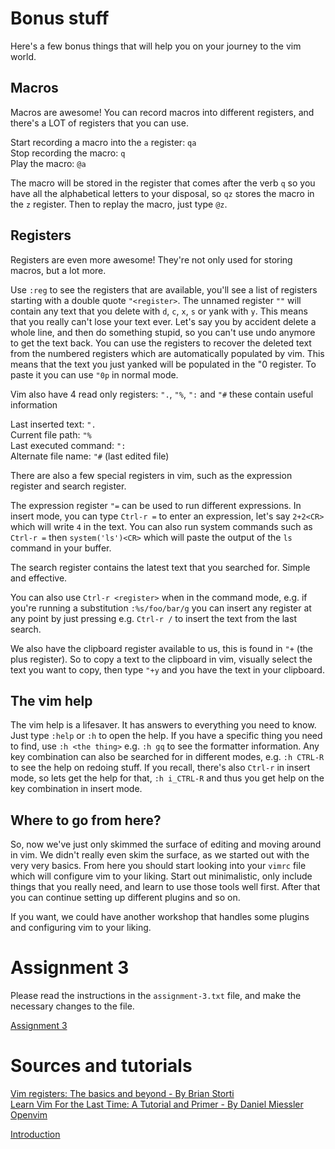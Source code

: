 # Bonus stuff

Here's a few bonus things that will help you on your journey to the vim world.

## Macros

Macros are awesome! You can record macros into different registers, and there's a LOT of registers that you can use.

Start recording a macro into the `a` register: `qa`\
Stop recording the macro: `q`\
Play the macro: `@a`

The macro will be stored in the register that comes after the verb `q` so you have all the alphabetical letters to your disposal, so `qz` stores the macro in the `z` register. Then to replay the macro, just type `@z`.

## Registers

Registers are even more awesome! They're not only used for storing macros, but a lot more.

Use `:reg` to see the registers that are available, you'll see a list of registers starting with a double quote `"<register>`. 
The unnamed register `""` will contain any text that you delete with `d`, `c`, `x`, `s` or yank with `y`. This means that you really can't lose your text ever. Let's say you by accident delete a whole line, and then do something stupid, so you can't use undo anymore to get the text back. You can use the registers to recover the deleted text from the numbered registers which are automatically populated by vim. This means that the text you just yanked will be populated in the "0 register. To paste it you can use `"0p` in normal mode.

Vim also have 4 read only registers: `".`, `"%`, `":` and `"#` these contain useful information

Last inserted text: `".`\
Current file path: `"%`\
Last executed command: `":`\
Alternate file name: `"#` (last edited file)

There are also a few special registers in vim, such as the expression register and search register.

The expression register `"=` can be used to run different expressions. In insert mode, you can type `Ctrl-r =` to enter an expression, let's say `2+2<CR>` which will write `4` in the text. You can also run system commands such as `Ctrl-r =` then `system('ls')<CR>` which will paste the output of the `ls` command in your buffer.

The search register contains the latest text that you searched for. Simple and effective. 

You can also use `Ctrl-r <register>` when in the command mode, e.g. if you're running a substitution `:%s/foo/bar/g` you can insert any register at any point by just pressing e.g. `Ctrl-r /` to insert the text from the last search.

We also have the clipboard register available to us, this is found in `"+` (the plus register). So to copy a text to the clipboard in vim, visually select the text you want to copy, then type `"+y` and you have the text in your clipboard. 

## The vim help

The vim help is a lifesaver. It has answers to everything you need to know. Just type `:help` or `:h` to open the help.
If you have a specific thing you need to find, use `:h <the thing>` e.g. `:h gq` to see the formatter information.
Any key combination can also be searched for in different modes, e.g. `:h CTRL-R` to see the help on redoing stuff. If you recall, there's also `Ctrl-r` in insert mode, so lets get the help for that, `:h i_CTRL-R` and thus you get help on the key combination in insert mode.

## Where to go from here?

So, now we've just only skimmed the surface of editing and moving around in vim. We didn't really even skim the surface, as we started out with the very very basics. From here you should start looking into your `vimrc` file which will configure vim to your liking. Start out minimalistic, only include things that you really need, and learn to use those tools well first. After that you can continue setting up different plugins and so on.

If you want, we could have another workshop that handles some plugins and configuring vim to your liking.

# Assignment 3

Please read the instructions in the `assignment-3.txt` file, and make the necessary changes to the file.

[Assignment 3](assignment-3.txt)

# Sources and tutorials

[Vim registers: The basics and beyond - By Brian Storti](https://www.brianstorti.com/vim-registers/)\
[Learn Vim For the Last Time: A Tutorial and Primer - By Daniel Miessler](https://danielmiessler.com/study/vim/)\
[Openvim](https://www.openvim.com/)


[Introduction](introduction.md)
